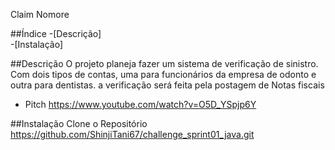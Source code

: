 Claim Nomore 

##Índice
-[Descrição]   
-[Instalação]   


##Descrição
O projeto planeja fazer um sistema de verificação de sinistro. Com dois tipos de contas, uma para funcionários da empresa de odonto e outra para dentistas.
a verificação será feita pela postagem de Notas fiscais

- Pitch
https://www.youtube.com/watch?v=O5D_YSpjp6Y

##Instalação
Clone o Repositório 
https://github.com/ShinjiTani67/challenge_sprint01_java.git
